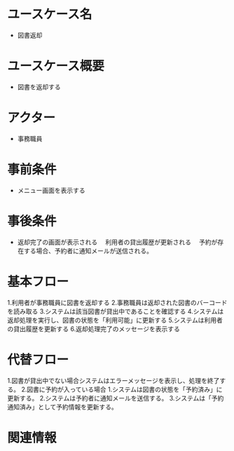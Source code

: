 # ユースケース名
- 図書返却
# ユースケース概要
- 図書を返却する
# アクター
- 事務職員
# 事前条件
- メニュー画面を表示する
# 事後条件
- 返却完了の画面が表示される
　利用者の貸出履歴が更新される
　予約が存在する場合、予約者に通知メールが送信される。
# 基本フロー
1.利用者が事務職員に図書を返却する
2.事務職員は返却された図書のバーコードを読み取る
3.システムは該当図書が貸出中であることを確認する
4.システムは返却処理を実行し、図書の状態を「利用可能」に更新する
5.システムは利用者の貸出履歴を更新する
6.返却処理完了のメッセージを表示する

# 代替フロー
1.図書が貸出中でない場合システムはエラーメッセージを表示し、処理を終了する。
2.図書に予約が入っている場合
1.システムは図書の状態を「予約済み」に更新する。
2.システムは予約者に通知メールを送信する。
3.システムは「予約通知済み」として予約情報を更新する。
# 関連情報